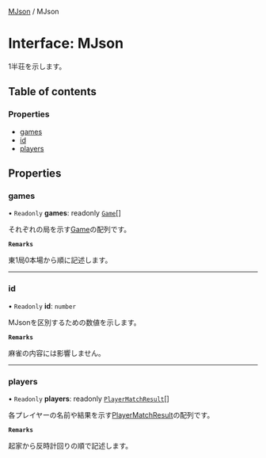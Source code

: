 [MJson](../modules.md) / MJson

# Interface: MJson

1半荘を示します。

## Table of contents

### Properties

- [games](MJson.md#games)
- [id](MJson.md#id)
- [players](MJson.md#players)

## Properties

### games

• `Readonly` **games**: readonly [`Game`](Game.md)[]

それぞれの局を示す[Game](Game.md)の配列です。

**`Remarks`**

東1局0本場から順に記述します。

___

### id

• `Readonly` **id**: `number`

MJsonを区別するための数値を示します。

**`Remarks`**

麻雀の内容には影響しません。

___

### players

• `Readonly` **players**: readonly [`PlayerMatchResult`](PlayerMatchResult.md)[]

各プレイヤーの名前や結果を示す[PlayerMatchResult](PlayerMatchResult.md)の配列です。

**`Remarks`**

起家から反時計回りの順で記述します。
